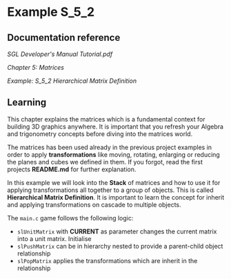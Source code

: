 # Example S_5_2
 
## Documentation reference

_SGL Developer's Manual Tutorial.pdf_

_Chapter 5: Matrices_

_Example: S_5_2 Hierarchical Matrix Definition_

## Learning  

This chapter explains the matrices which is a fundamental context for building 3D graphics anywhere. It is important that you refresh your Algebra and trigonometry concepts before diving into the matrices world.

The matrices has been used already in the previous project examples in order to apply **transformations** like moving, rotating, enlarging or reducing the planes and cubes we defined in them. If you forgot, read the first projects **README.md** for further explanation.

In this example we will look into the **Stack** of matrices and how to use it for applying transformations all together to a group of objects. This is called **Hierarchical Matrix Definition**. It is important to learn the concept for inherit and applying transformations on cascade to multiple objects.

The `main.c` game follows the following logic:

- `slUnitMatrix` with **CURRENT** as parameter changes the current matrix into a unit matrix. Initialise
- `slPushMatrix` can be in hierarchy nested to provide a parent-child object relationship
- `slPopMatrix` applies the transformations which are inherit in the relationship
